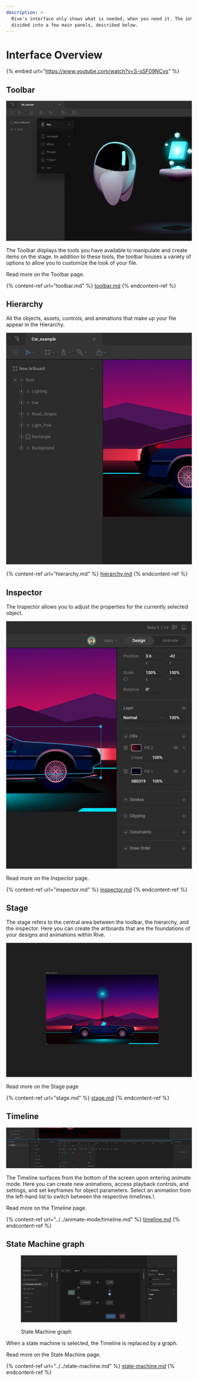 ```yaml
---
description: >-
  Rive's interface only shows what is needed, when you need it. The interface is
  divided into a few main panels, described below.
---
```


# Interface Overview

{% embed url="https://www.youtube.com/watch?v=S-sSF09NCvs" %}

## Toolbar

![](<../../../.gitbook/assets/Screen Shot 2022-05-25 at 3.41.40 PM.png>)

The Toolbar displays the tools you have available to manipulate and create items on the stage. In addition to these tools, the toolbar houses a variety of options to allow you to customize the look of your file.

Read more on the Toolbar page.

{% content-ref url="toolbar.md" %}
[toolbar.md](toolbar.md)
{% endcontent-ref %}

## **Hierarchy**

All the objects, assets, controls, and animations that make up your file appear in the Hierarchy.

![](<../../../.gitbook/assets/Screen Shot 2022-05-26 at 2.45.21 PM.png>)

{% content-ref url="hierarchy.md" %}
[hierarchy.md](hierarchy.md)
{% endcontent-ref %}

## **Inspector**

The Inspector allows you to adjust the properties for the currently selected object.

![](<../../../.gitbook/assets/Screen Shot 2022-05-26 at 2.47.28 PM.png>)

Read more on the Inspector page.

{% content-ref url="inspector.md" %}
[inspector.md](inspector.md)
{% endcontent-ref %}

## **Stage**

The stage refers to the central area between the toolbar, the hierarchy, and the inspector. Here you can create the artboards that are the foundations of your designs and animations within Rive.

![](<../../../.gitbook/assets/Screen Shot 2022-05-26 at 2.54.29 PM.png>)

Read more on the Stage page

{% content-ref url="stage.md" %}
[stage.md](stage.md)
{% endcontent-ref %}

## **Timeline**

![](<../../../.gitbook/assets/Screen Shot 2022-05-26 at 3.06.33 PM.png>)

The Timeline surfaces from the bottom of the screen upon entering animate mode. Here you can create new animations, access playback controls, and settings, and set keyframes for object parameters. Select an animation from the left-hand list to switch between the respective timelines.\


Read more on the Timeline page.

{% content-ref url="../../animate-mode/timeline.md" %}
[timeline.md](../../animate-mode/timeline.md)
{% endcontent-ref %}

## State Machine graph

<figure><img src="../../../.gitbook/assets/CleanShot 2022-08-30 at 21.16.30@2x.png" alt=""><figcaption><p>State Machine graph</p></figcaption></figure>

When a state machine is selected, the Timeline is replaced by a graph.

Read more on the State Machine page.

{% content-ref url="../../state-machine.md" %}
[state-machine.md](../../state-machine.md)
{% endcontent-ref %}
